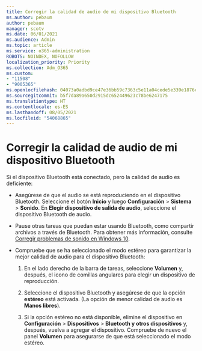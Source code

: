 ```yaml
---
title: Corregir la calidad de audio de mi dispositivo Bluetooth
ms.author: pebaum
author: pebaum
manager: scotv
ms.date: 06/01/2021
ms.audience: Admin
ms.topic: article
ms.service: o365-administration
ROBOTS: NOINDEX, NOFOLLOW
localization_priority: Priority
ms.collection: Adm_O365
ms.custom:
- "11508"
- "9005365"
ms.openlocfilehash: 04073a0adbd9ce47e36bb59c7363c5e11a04cede5e339e1876eb6aa374b3762c
ms.sourcegitcommit: b5f7da89a650d2915dc652449623c78be6247175
ms.translationtype: HT
ms.contentlocale: es-ES
ms.lasthandoff: 08/05/2021
ms.locfileid: "54068865"
---
```

# <a name="fix-the-audio-quality-of-my-bluetooth-device"></a>Corregir la calidad de audio de mi dispositivo Bluetooth

Si el dispositivo Bluetooth está conectado, pero la calidad de audio es deficiente:

- Asegúrese de que el audio se está reproduciendo en el dispositivo Bluetooth. Seleccione el botón **Inicio** y luego **Configuración** > **Sistema** > **Sonido**. En **Elegir dispositivo de salida de audio**, seleccione el dispositivo Bluetooth de audio.

- Pause otras tareas que puedan estar usando Bluetooth, como compartir archivos a través de Bluetooth. Para obtener más información, consulte [Corregir problemas de sonido en Windows 10](https://support.microsoft.com/en-us/help/4026994).

- Compruebe que se ha seleccionado el modo estéreo para garantizar la mejor calidad de audio para el dispositivo Bluetooth:
    1. En el lado derecho de la barra de tareas, seleccione **Volumen** y, después, el icono de comillas angulares para elegir un dispositivo de reproducción.

    1. Seleccione el dispositivo Bluetooth y asegúrese de que la opción **estéreo** está activada. (La opción de menor calidad de audio es **Manos libres**).

    1. Si la opción estéreo no está disponible, elimine el dispositivo en **Configuración** > **Dispositivos** > **Bluetooth y otros dispositivos** y, después, vuelva a agregar el dispositivo. Compruebe de nuevo el panel **Volumen** para asegurarse de que está seleccionado el modo estéreo.

